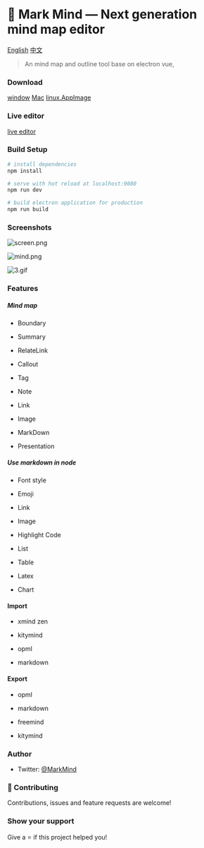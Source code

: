 # :wave: Mark Mind  — Next generation mind map editor

[English](https://github.com/MarkMindLtd/Mark-Mind) [中文](https://github.com/MarkMindLtd/Mark-Mind/blob/main/README%20-%20zh.md)

> An mind map and outline tool base on electron vue,

### Download

[window](https://github.com/MarkMindLtd/Mark-Mind/releases/download/1.1.7/Mark.Mind.Setup.1.1.7.exe)   [Mac](https://github.com/MarkMindLtd/Mark-Mind/releases/download/1.1.7/MarkMind-1.1.7.dmg)  [linux.AppImage](https://github.com/MarkMindLtd/Mark-Mind/releases/download/1.1.7/Mark.Mind.1.1.7.AppImage)

### Live editor

[live editor](https://www.markmind.org)

### Build Setup

```bash
# install dependencies
npm install

# serve with hot reload at localhost:9080
npm run dev

# build electron application for production
npm run build
```

### Screenshots

![screen.png](https://i.loli.net/2020/11/19/2EXh9HCOodcQN5G.png)

![mind.png](https://i.loli.net/2020/11/20/P6SQ24gJ5jXHfpi.png)

![3.gif](https://i.loli.net/2020/11/22/1zEPFiguDobOI7X.gif)

### Features

##### Mind map

- Boundary

- Summary

- RelateLink

- Callout

- Tag

- Note

- Link

- Image

- MarkDown

- Presentation

##### Use markdown in node

- Font style

- Emoji

- Link

- Image

- Highlight Code

- List

- Table

- Latex

- Chart

#### Import

- xmind zen

- kitymind

- opml

- markdown

#### Export

- opml

- markdown

- freemind

- kitymind

### Author

- Twitter: [@MarkMind](https://twitter.com/MarkMind9)

### 🤝 Contributing

Contributions, issues and feature requests are welcome!

### Show your support

Give a ⭐️ if this project helped you!

